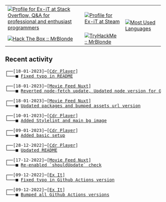 <table>
    <tr>
        <td>
            <a href="https://stackoverflow.com/users/3351720/ex-it">
                <img alt="Profile for Ex-iT at Stack Overflow, Q&amp;A for professional and enthusiast programmers" src="https://stackoverflow.com/users/flair/3351720.png?theme=dark" />
            </a>
        </td>
        <td>
            <a href="https://steamcommunity.com/id/Ex-iT">
                <img alt="Profile for Ex-iT at Steam" src="https://steamcommunity-a.akamaihd.net/public/shared/images/header/globalheader_logo.png" />
            </a>
        </td>
        <td rowspan="2">
            <a href="https://github.com/Ex-iT/">
                <img alt="Most Used Languages" src="https://github-readme-stats.vercel.app/api/top-langs/?username=ex-it&layout=compact&theme=algolia" />
            </a>
        </td>
    </tr>
    <tr>
        <td>
            <a href="https://app.hackthebox.eu/profile/169430">
                <img alt="Hack The Box :: MrBlonde" src="https://www.hackthebox.eu/badge/image/169430" />
            </a>
        </td>
        <td>
            <a href="https://tryhackme.com/p/MrBlonde/">
                <img alt="TryHackMe :: MrBlonde" src="https://ishetaldonderdag.nl/proxy/thm" />
            </a>
        </td>
    </tr>
</table>

<h2>Recent activity</h2>

<pre>
┌──[18-01-2023]─[<a href="https://github.com/Ex-iT/CDR-Player">Cdr Player</a>]
└───■ <a href="https://github.com/Ex-iT/CDR-Player/commit/d8dd1c5c855ef0b2ad7208823aaaa3f5290ab61f">Fixed typo in README</a><br />
┌──[18-01-2023]─[<a href="https://github.com/Ex-iT/movie-feed-nuxt">Movie Feed Nuxt</a>]
└───■ <a href="https://github.com/Ex-iT/movie-feed-nuxt/commit/ab65ac8fec98775ff271b378c0c27d0110d4aa0b">Reverted node-fetch update, Updated node version for Github CI and added badges to the README</a><br />
┌──[18-01-2023]─[<a href="https://github.com/Ex-iT/movie-feed-nuxt">Movie Feed Nuxt</a>]
└───■ <a href="https://github.com/Ex-iT/movie-feed-nuxt/commit/899572a15d93f6044222ab86485e5b6b1a5613fc">Updated packages and bumped assets url version</a><br />
┌──[10-01-2023]─[<a href="https://github.com/Ex-iT/CDR-Player">Cdr Player</a>]
└───■ <a href="https://github.com/Ex-iT/CDR-Player/commit/fe9c2601a05f15ae923dae20f9c726223bd09b59">Added Stylelint and main bg image</a><br />
┌──[09-01-2023]─[<a href="https://github.com/Ex-iT/CDR-Player">Cdr Player</a>]
└───■ <a href="https://github.com/Ex-iT/CDR-Player/commit/64e0465c6b7f053d2ffaab51c938320517017bde">Added basic setup</a><br />
┌──[28-12-2022]─[<a href="https://github.com/Ex-iT/CDR-Player">Cdr Player</a>]
└───■ <a href="https://github.com/Ex-iT/CDR-Player/commit/13d346431c8dfcc38766467cc8bafd7701d5c375">Updated README</a><br />
┌──[17-12-2022]─[<a href="https://github.com/Ex-iT/movie-feed-nuxt">Movie Feed Nuxt</a>]
└───■ <a href="https://github.com/Ex-iT/movie-feed-nuxt/commit/0a0b438ac534dd252f0974ecde9ae8f03580519e">Re-enabled `shouldUpdate` check</a><br />
┌──[09-12-2022]─[<a href="https://github.com/Ex-iT/Ex-iT">Ex It</a>]
└───■ <a href="https://github.com/Ex-iT/Ex-iT/commit/2a98ed53b2d61dc8563608aa363593a501fcea7c">Fixed typo in Github Actions version</a><br />
┌──[09-12-2022]─[<a href="https://github.com/Ex-iT/Ex-iT">Ex It</a>]
└───■ <a href="https://github.com/Ex-iT/Ex-iT/commit/928862467d5ca55f9f99c51d9b21780144cf5ff1">Bumped all Github Actions versions</a><br />
</pre>